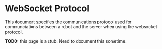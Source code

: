 # WebSocket Protocol

This document specifies the communications protocol used for communciations between a robot and the server when using the websocket protocol.

**TODO:** this page is a stub. Need to document this sometime.